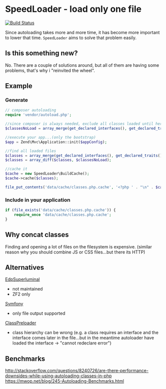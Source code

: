 # SpeedLoader - load only one file

[![Build Status](https://travis-ci.org/ThaDafinser/SpeedLoader.svg?branch=master)](https://travis-ci.org/ThaDafinser/SpeedLoader)

Since autoloading takes more and more time, it has become more important to lower that time.
`SpeedLoader` aims to solve that problem easily.

## Is this something new?

No. There are a couple of solutions around, but all of them are having some problems, that's why i "reinvited the wheel".

## Example

### Generate
```php
// composer autoloading
require 'vendor/autoload.php';

//since composer is always needed, exclude all classes loaded until here
$classesNoLoad = array_merge(get_declared_interfaces(), get_declared_traits(), get_declared_classes());

//execute your app...(only the bootstrap)
$app = Zend\Mvc\Application::init($appConfig);

//find all loaded files
$classes = array_merge(get_declared_interfaces(), get_declared_traits(), get_declared_classes());
$classes = array_diff($classes, $classesNoLoad);

//cache it
$cache = new SpeedLoader\BuildCache();
$cache->cache($classes);

file_put_contents('data/cache/classes.php.cache', '<?php ' . "\n" . $cache->getCacheString());
```

### Include in your application
```php
if (file_exists('data/cache/classes.php.cache')) {
    require_once 'data/cache/classes.php.cache';
}
```

## Why concat classes 

Finding and opening a lot of files on the filesystem is expensive.
(similar reason why you should combine JS or CSS files...but there its HTTP)

## Alternatives

[EdpSuperluminal](https://github.com/EvanDotPro/EdpSuperluminal)
- not maintained
- ZF2 only

[Symfony](https://github.com/symfony/symfony/blob/master/src/Symfony/Component/ClassLoader/ClassCollectionLoader.php) 
- only file output supported

[ClassPreloader](https://github.com/mtdowling/ClassPreloader)
- class hierarchy can be wrong (e.g. a class requires an interface and the interface comes later in the file...but in the meantime autoloader have loaded the interface -> "cannot redeclare error")

## Benchmarks
http://stackoverflow.com/questions/8240726/are-there-performance-downsides-while-using-autoloading-classes-in-php
https://mwop.net/blog/245-Autoloading-Benchmarks.html
